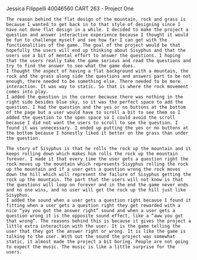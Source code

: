 Jessica Filippelli 
40046560 
CART 263 - Project One

	The reason behind the flat design of the mountain, rock and grass is because I wanted to get back in to that style of designing since I have not done flat design in a while. I decided to make the project a question and answer interactive experience because I thought it would be fun to challenge myself and see how far I can get with the functionalities of the game. The goal of the project would be that hopefully the users will end up thinking about Sisyphus and that the users use a bit of mental effort to answer the questions. I hoping that the users really take the game serious and read the questions and try to find the answer to see what the game does.
	I thought the aspect of having a flat background with a mountain, the rock and the grass along side the questions and answers part to be not enough, there needed to be something else. There needed to be more interaction. It was way to static. So that is where the rock movement comes into play. 
	I added the question in the corner because there was nothing in the right side besides blue sky, so it was the perfect space to add the question. I had the question and the yes or no buttons at the bottom of the page but a user would have to scroll a bit to see them so I added the question to the open space so I could avoid the scroll because I did not want the users to scroll to see the question. I found it was unnecessary. I ended up putting the yes or no buttons at the bottom because I honestly liked it better on the grass than under the question. 

	The story of Sisyphus is that he rolls the rock up the mountain and it keeps rolling down which makes him rolls the rock up the mountain forever. I made it that every time the user gets a question right the rock moves up the mountain which represents Sisyphus rolling the rock up the mountain and if a user gets a question wrong the rock moves down the hill which will represent the failure of Sisyphus getting the rock up the mountain. The part that the users will not know is that the questions will loop on forever and in the end the game never ends and no one wins, and no user will get the rock up the hill just like Sisyphus.
	I added the sound when a user gets a question right because I found it fitting when a user gets a question right they get rewarded with a nice “yay you got the answer right” sound and when a user gets a question wrong it is the opposite sound effect, like a “aww you got that wrong”. The reasons behind this is because it gives the project a little extra interaction with the user. It is the game telling the user that they got the answer right or wrong. It is like the game is talking to the user. With out the sound the project was somewhat static, it almost made the project a bit boring. People are not going to expect the music. The music is like a little surprise for the users.    
